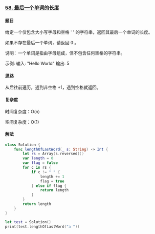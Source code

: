 ### [58. 最后一个单词的长度](https://leetcode-cn.com/problems/length-of-last-word/)

#### 题目

给定一个仅包含大小写字母和空格 ' ' 的字符串，返回其最后一个单词的长度。

如果不存在最后一个单词，请返回 0 。

说明：一个单词是指由字母组成，但不包含任何空格的字符串。

示例: 
输入: "Hello World"
输出: 5

#### 思路

从后往前遍历，遇到非空格 +1，遇到空格就返回。

#### 复杂度

时间复杂度：O(n)

空间复杂度：O(1)

#### 解法
```swift
class Solution {
    func lengthOfLastWord(_ s: String) -> Int {
        let rs = Array(s.reversed())
        var length = 0 
        var flag = false
        for c in rs {
            if c != " " {
                length += 1
                flag = true
            } else if flag {
                return length
            }
        }
        return length
    }
}

let test = Solution()
print(test.lengthOfLastWord("a "))
```